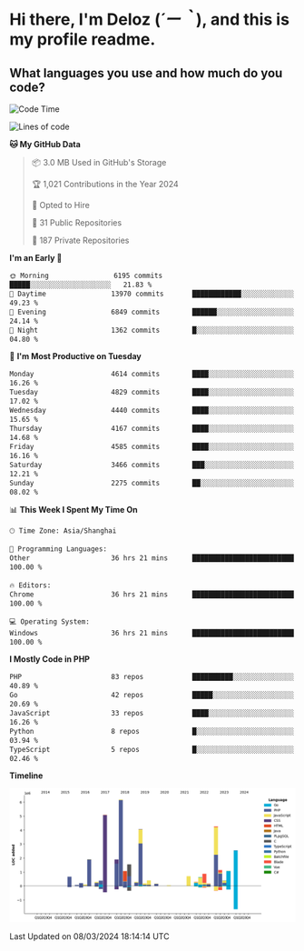 # **Hi there, I'm Deloz (*´ー｀*), and this is my profile readme.**

## **What languages you use and how much do you code?**

<!--START_SECTION:waka-->
![Code Time](http://img.shields.io/badge/Code%20Time-3%2C422%20hrs%206%20mins-blue)

![Lines of code](https://img.shields.io/badge/From%20Hello%20World%20I%27ve%20Written-36.5%20million%20lines%20of%20code-blue)

**🐱 My GitHub Data** 

> 📦 3.0 MB Used in GitHub's Storage 
 > 
> 🏆 1,021 Contributions in the Year 2024
 > 
> 💼 Opted to Hire
 > 
> 📜 31 Public Repositories 
 > 
> 🔑 187 Private Repositories 
 > 
**I'm an Early 🐤** 

```text
🌞 Morning                6195 commits        █████░░░░░░░░░░░░░░░░░░░░   21.83 % 
🌆 Daytime                13970 commits       ████████████░░░░░░░░░░░░░   49.23 % 
🌃 Evening                6849 commits        ██████░░░░░░░░░░░░░░░░░░░   24.14 % 
🌙 Night                  1362 commits        █░░░░░░░░░░░░░░░░░░░░░░░░   04.80 % 
```
📅 **I'm Most Productive on Tuesday** 

```text
Monday                   4614 commits        ████░░░░░░░░░░░░░░░░░░░░░   16.26 % 
Tuesday                  4829 commits        ████░░░░░░░░░░░░░░░░░░░░░   17.02 % 
Wednesday                4440 commits        ████░░░░░░░░░░░░░░░░░░░░░   15.65 % 
Thursday                 4167 commits        ████░░░░░░░░░░░░░░░░░░░░░   14.68 % 
Friday                   4585 commits        ████░░░░░░░░░░░░░░░░░░░░░   16.16 % 
Saturday                 3466 commits        ███░░░░░░░░░░░░░░░░░░░░░░   12.21 % 
Sunday                   2275 commits        ██░░░░░░░░░░░░░░░░░░░░░░░   08.02 % 
```


📊 **This Week I Spent My Time On** 

```text
🕑︎ Time Zone: Asia/Shanghai

💬 Programming Languages: 
Other                    36 hrs 21 mins      █████████████████████████   100.00 % 

🔥 Editors: 
Chrome                   36 hrs 21 mins      █████████████████████████   100.00 % 

💻 Operating System: 
Windows                  36 hrs 21 mins      █████████████████████████   100.00 % 
```

**I Mostly Code in PHP** 

```text
PHP                      83 repos            ██████████░░░░░░░░░░░░░░░   40.89 % 
Go                       42 repos            █████░░░░░░░░░░░░░░░░░░░░   20.69 % 
JavaScript               33 repos            ████░░░░░░░░░░░░░░░░░░░░░   16.26 % 
Python                   8 repos             █░░░░░░░░░░░░░░░░░░░░░░░░   03.94 % 
TypeScript               5 repos             █░░░░░░░░░░░░░░░░░░░░░░░░   02.46 % 
```



**Timeline**

![Lines of Code chart](https://raw.githubusercontent.com/deloz/deloz/main/assets/bar_graph.png)


 Last Updated on 08/03/2024 18:14:14 UTC
<!--END_SECTION:waka-->
